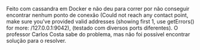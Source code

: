 Feito com cassandra em Docker e não deu para correr por não conseguir encontrar nenhum ponto de conexão (Could not reach any contact point, make sure you've provided valid addresses (showing first 1, use getErrors() for more: /127.0.0.1:9042), (testado com diversos ports diferentes).
O professor Carlos Costa sabe do problema, mas não foi possível encontrar solução para o resolver.